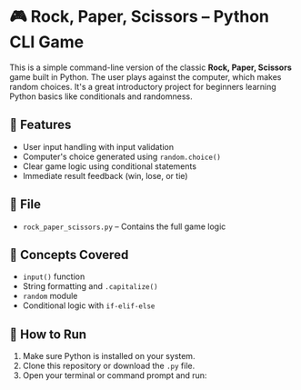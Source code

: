 # 🎮 Rock, Paper, Scissors – Python CLI Game

This is a simple command-line version of the classic **Rock, Paper, Scissors** game built in Python. The user plays against the computer, which makes random choices. It's a great introductory project for beginners learning Python basics like conditionals and randomness.

## 🧩 Features

- User input handling with input validation
- Computer's choice generated using `random.choice()`
- Clear game logic using conditional statements
- Immediate result feedback (win, lose, or tie)
## 📁 File

- `rock_paper_scissors.py` – Contains the full game logic

## 🧠 Concepts Covered

- `input()` function
- String formatting and `.capitalize()`
- `random` module
- Conditional logic with `if-elif-else`

## 🚀 How to Run

1. Make sure Python is installed on your system.
2. Clone this repository or download the `.py` file.
3. Open your terminal or command prompt and run:
